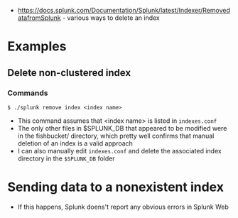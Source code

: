 - https://docs.splunk.com/Documentation/Splunk/latest/Indexer/RemovedatafromSplunk - various ways to delete an index
# Examples
## Delete non-clustered index
### Commands
```
$ ./splunk remove index <index name>
```
- This command assumes that \<index name> is listed in `indexes.conf`
- The only other files in $SPLUNK_DB that appeared to be modified were in the fishbucket/ directory, which pretty well confirms that manual deletion
  of an index is a valid approach
- I can also manually edit `indexes.conf` and delete the associated index directory in the `$SPLUNK_DB` folder
# Sending data to a nonexistent index
- If this happens, Splunk doens't report any obvious errors in Splunk Web